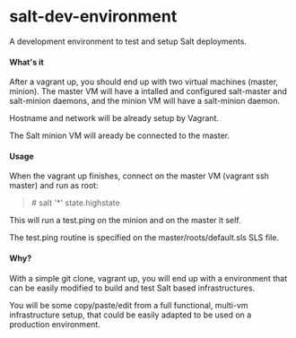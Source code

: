 salt-dev-environment
====================

A development environment to test and setup Salt deployments.

#### What's it
After a vagrant up, you should end up with two virtual machines (master, minion). The master VM will have a intalled and configured salt-master and salt-minion daemons, and the minion VM will have a salt-minion daemon.

Hostname and network will be already setup by Vagrant.

The Salt minion VM will aready be connected to the master.

#### Usage
When the vagrant up finishes, connect on the master VM (vagrant ssh master) and run as root:
> \# salt '*' state.highstate

This will run a test.ping on the minion and on the master it self.

The test.ping routine is specified on the master/roots/default.sls SLS file.

#### Why?

With a simple git clone, vagrant up, you will end up with a environment that can be easily modified to build and test Salt based infrastructures.

You will be some copy/paste/edit from a full functional, multi-vm infrastructure setup, that could be easily adapted to be used on a production environment.



